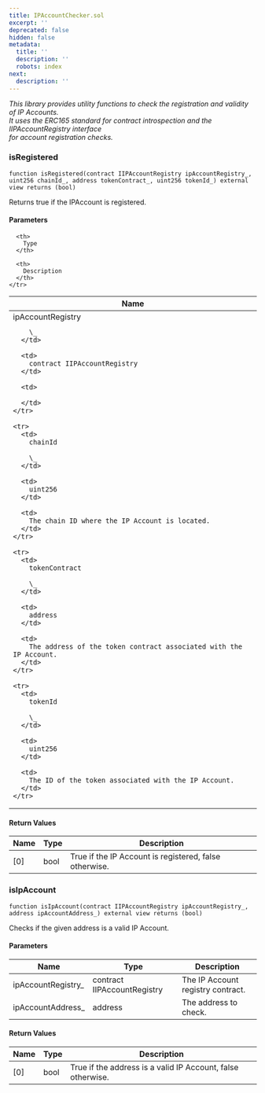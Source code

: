 ```yaml
---
title: IPAccountChecker.sol
excerpt: ''
deprecated: false
hidden: false
metadata:
  title: ''
  description: ''
  robots: index
next:
  description: ''
---
```

*This library provides utility functions to check the registration and validity of IP Accounts.\
It uses the ERC165 standard for contract introspection and the IIPAccountRegistry interface\
for account registration checks.*

### isRegistered

```solidity
function isRegistered(contract IIPAccountRegistry ipAccountRegistry_, uint256 chainId_, address tokenContract_, uint256 tokenId_) external view returns (bool)
```

Returns true if the IPAccount is registered.

#### Parameters

<Table>
  <thead>
    <tr>
      <th>
        Name
      </th>

      <th>
        Type
      </th>

      <th>
        Description
      </th>
    </tr>
  </thead>

  <tbody>
    <tr>
      <td>
        ipAccountRegistry

        \_
      </td>

      <td>
        contract IIPAccountRegistry
      </td>

      <td>

      </td>
    </tr>

    <tr>
      <td>
        chainId

        \_
      </td>

      <td>
        uint256
      </td>

      <td>
        The chain ID where the IP Account is located.
      </td>
    </tr>

    <tr>
      <td>
        tokenContract

        \_
      </td>

      <td>
        address
      </td>

      <td>
        The address of the token contract associated with the IP Account.
      </td>
    </tr>

    <tr>
      <td>
        tokenId

        \_
      </td>

      <td>
        uint256
      </td>

      <td>
        The ID of the token associated with the IP Account.
      </td>
    </tr>
  </tbody>
</Table>

#### Return Values

| Name | Type | Description                                            |
| ---- | ---- | ------------------------------------------------------ |
| \[0] | bool | True if the IP Account is registered, false otherwise. |

### isIpAccount

```solidity
function isIpAccount(contract IIPAccountRegistry ipAccountRegistry_, address ipAccountAddress_) external view returns (bool)
```

Checks if the given address is a valid IP Account.

#### Parameters

| Name                | Type                        | Description                       |
| ------------------- | --------------------------- | --------------------------------- |
| ipAccountRegistry\_ | contract IIPAccountRegistry | The IP Account registry contract. |
| ipAccountAddress\_  | address                     | The address to check.             |

#### Return Values

| Name | Type | Description                                                 |
| ---- | ---- | ----------------------------------------------------------- |
| \[0] | bool | True if the address is a valid IP Account, false otherwise. |
